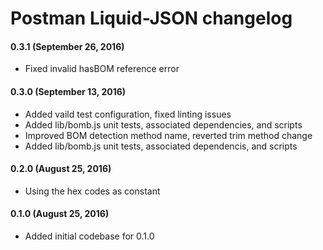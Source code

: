# Postman Liquid-JSON changelog

#### 0.3.1 (September 26, 2016)
* Fixed invalid hasBOM reference error

#### 0.3.0 (September 13, 2016)
* Added vaild test configuration, fixed linting issues
* Added lib/bomb.js unit tests, associated dependencies, and scripts
* Improved BOM detection method name, reverted trim method change
* Added lib/bomb.js unit tests, associated dependencis, and scripts

#### 0.2.0 (August 25, 2016)
* Using the hex codes as constant

#### 0.1.0 (August 25, 2016)
* Added initial codebase for 0.1.0
